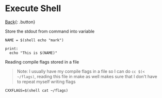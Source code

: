 # Execute Shell

[Back](../../index.md#makefile){: .button}

Store the stdout from command into variable

```
NAME = $(shell echo "mark")

print:
  echo "This is $(NAME)"

```

Reading compile flags stored in a file

> Note: I usually have my compile flags in a file so I can do `cc $(< ~/flags)`, reading this file in make as well makes sure that I don't have to repeat myself writing flags

```
CXXFLAGS=$(shell cat ~/flags)

```


